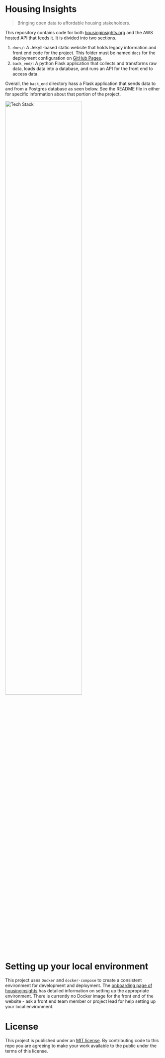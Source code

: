 # Housing Insights
> Bringing open data to affordable housing stakeholders. 

This repository contains code for both [housinginsights.org](http://housinginsights.org) and the AWS hosted API that feeds it. It is divided into two sections.

1. `docs/`: A Jekyll-based static website that holds legacy information and front end code for the project. This folder must be named `docs` for the deployment configuration on [GitHub Pages](https://help.github.com/en/articles/configuring-a-publishing-source-for-your-github-pages-site).
2. `back_end/`: A python Flask application that collects and transforms raw data, loads data into a database, and runs an API for the front end to access data.

Overall, the `back_end` directory hass a Flask application that sends data to and from a Postgres database as seen below. See the README file in either for specific information about that portion of the project. 

<img src="./front_end/assets/tech-stack.png" alt="Tech Stack" width="70%">

# Setting up your local environment
This project uses `Docker` and `docker-compose` to create a consistent environment for development and deployment.
The [onboarding page of housinginsights](http://housinginsights.org/resources/onboarding) has detailed information on setting up the appropriate environment.
There is currently no Docker image for the front end of the website - ask a front end team member or project lead for help setting up your local environment. 

# License
This project is published under an [MIT license](https://github.com/codefordc/housing-insights/blob/master/LICENSE.txt).
By contributing code to this repo you are agreeing to make your work available to the public under the terms of this license.

